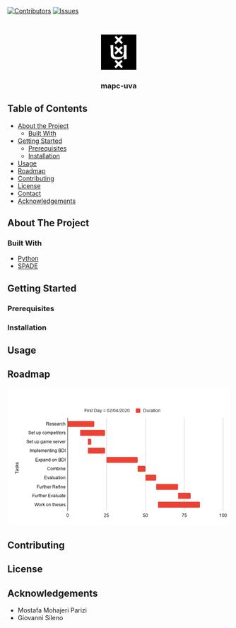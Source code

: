 <!-- PROJECT SHIELDS -->
<!--
*** I'm using markdown "reference style" links for readability.
*** Reference links are enclosed in brackets [ ] instead of parentheses ( ).
*** See the bottom of this document for the declaration of the reference variables
*** for contributors-url, forks-url, etc. This is an optional, concise syntax you may use.
*** https://www.markdownguide.org/basic-syntax/#reference-style-links
-->

[![Contributors][contributors-shield]][contributors-url]
[![Issues][issues-shield]][issues-url]



<!-- PROJECT LOGO -->
<br />
<p align="center">
  <a href="https://github.com/DanielPerezJensen/mapc-uva">
    <img src="images/logo.png" alt="Logo" width="80" height="80">
  </a>

  <h3 align="center">mapc-uva</h3>

<!--   <p align="center">
    <br />
    <a href="https://github.com/github_username/repo"><strong>Explore the docs »</strong></a>
    <br />
    <br />
    <a href="https://github.com/github_username/repo">View Demo</a>
    ·
    <a href="https://github.com/github_username/repo/issues">Report Bug</a>
    ·
    <a href="https://github.com/github_username/repo/issues">Request Feature</a>
  </p> -->
</p>



<!-- TABLE OF CONTENTS -->
## Table of Contents

* [About the Project](#about-the-project)
  * [Built With](#built-with)
* [Getting Started](#getting-started)
  * [Prerequisites](#prerequisites)
  * [Installation](#installation)
* [Usage](#usage)
* [Roadmap](#roadmap)
* [Contributing](#contributing)
* [License](#license)
* [Contact](#contact)
* [Acknowledgements](#acknowledgements)



<!-- ABOUT THE PROJECT -->
## About The Project


### Built With

* [Python](https://www.python.org/)
* [SPADE](https://github.com/javipalanca/spade)


<!-- GETTING STARTED -->
## Getting Started


### Prerequisites


### Installation


<!-- USAGE EXAMPLES -->
## Usage


<!-- ROADMAP -->
## Roadmap
<p align="center">
  <img src="images/Roadmap.png" alt="Logo">
</p>


<!-- CONTRIBUTING -->
## Contributing


<!-- LICENSE -->
## License


<!-- ACKNOWLEDGEMENTS -->
## Acknowledgements

* Mostafa Mohajeri Parizi
* Giovanni Sileno


<!-- MARKDOWN LINKS & IMAGES -->
<!-- https://www.markdownguide.org/basic-syntax/#reference-style-links -->
[contributors-shield]: https://img.shields.io/github/contributors/DanielPerezJensen/mapc-uva.svg?style=flat-square
[contributors-url]: https://github.com/DanielPerezJensen/mapc-uva/graphs/contributors
[issues-shield]: https://img.shields.io/github/issues/DanielPerezJensen/mapc-uva.svg?style=flat-square
[issues-url]: https://github.com/DanielPerezJensen/mapc-uva/issues
